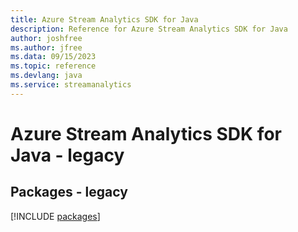 ```yaml
---
title: Azure Stream Analytics SDK for Java
description: Reference for Azure Stream Analytics SDK for Java
author: joshfree
ms.author: jfree
ms.data: 09/15/2023
ms.topic: reference
ms.devlang: java
ms.service: streamanalytics
---
```

# Azure Stream Analytics SDK for Java - legacy
## Packages - legacy
[!INCLUDE [packages](stream-analytics-index.md)]